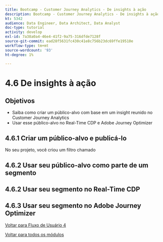```yaml
---
title: Bootcamp - Customer Journey Analytics - De insights à ação
description: Bootcamp - Customer Journey Analytics - De insights à ação
kt: 5342
audience: Data Engineer, Data Architect, Data Analyst
doc-type: tutorial
activity: develop
exl-id: 7a38a0a4-46e4-41f2-9a75-316dfde7128f
source-git-commit: ead28f5631fc430c41e8c756b23dc69ffe19510e
workflow-type: tm+mt
source-wordcount: '93'
ht-degree: 1%

---
```


# 4.6 De insights à ação

## Objetivos

- Saiba como criar um público-alvo com base em um insight reunido no Customer Journey Analytics
- Usar esse público-alvo no Real-Time CDP e Adobe Journey Optimizer

## 4.6.1 Criar um público-alvo e publicá-lo

No seu projeto, você criou um filtro chamado

## 4.6.2 Usar seu público-alvo como parte de um segmento


## 4.6.2 Usar seu segmento no Real-Time CDP

## 4.6.3 Usar seu segmento no Adobe Journey Optimizer

[Voltar para Fluxo de Usuário 4](./uc4.md)

[Voltar para todos os módulos](./../../overview.md)
